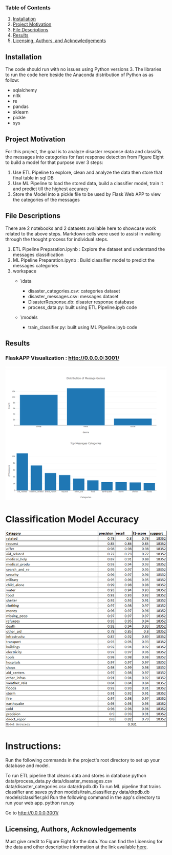 
### Table of Contents

1. [Installation](#installation)
2. [Project Motivation](#motivation)
3. [File Descriptions](#files)
4. [Results](#results)
5. [Licensing, Authors, and Acknowledgements](#licensing)

## Installation <a name="installation"></a>

The code should run with no issues using Python versions 3. The libraries to run the code here beside the Anaconda distribution of Python as as follow:
* sqlalchemy
* nltk
* re
* pandas
* sklearn
* pickle
* sys

## Project Motivation<a name="motivation"></a>

For this project, the goal is to analyze disaster response data and classifiy the messages into categories for fast response detection from Figure Eight to build a model for that purpose over 3 steps:

1. Use ETL Pipeline to explore, clean and analyze the data then store that final table in sql DB
2. Use ML Pipeline to load the stored data, build a classifier model, train it and predict till the highest accuracy
3. Store the Model into a pickle file to be used by Flask Web APP to view the categories of the messages


## File Descriptions <a name="files"></a>

There are 2 notebooks and 2 datasets available here to showcase work related to the above steps. Markdown cells were used to assist in walking through the thought process for individual steps.  
1. ETL Pipeline Preparation.ipynb : Explore the  dataset and understand the messages classification
2. ML Pipeline Preparation.ipynb : Build classifier model to predict the messages categories
3. workspace
	- \data
		* disaster_categories.csv: categories dataset
		* disaster_messages.csv: messages dataset
		* DisasterResponse.db: disaster response database
		* process_data.py: built using ETL Pipeline.ipyb code
		
	- \models
		* train_classifier.py: built using ML Pipeline.ipyb code


## Results<a name="results"></a>

### FlaskAPP Visualization : http://0.0.0.0:3001/
![This is an image](https://github.com/ShadyHanafy/DisasterResponse.io/blob/main/FlaskApp.png)

# Classification Model Accuracy		
![image](https://github.com/ShadyHanafy/DisasterResponse.io/blob/main/visualize3.png)

# Instructions:		

Run the following commands in the project's root directory to set up your database and model.

To run ETL pipeline that cleans data and stores in database python data/process_data.py data/disaster_messages.csv data/disaster_categories.csv data/drpdb.db
To run ML pipeline that trains classifier and saves python models/train_classifier.py data/drpdb.db models/classifier.pkl
Run the following command in the app's directory to run your web app. python run.py

Go to http://0.0.0.0:3001/

## Licensing, Authors, Acknowledgements<a name="licensing"></a>

Must give credit to Figure Eight for the data.  You can find the Licensing for the data and other descriptive information at the link available [here](https://appen.com/). 
